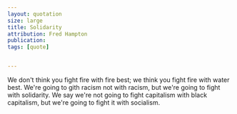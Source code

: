 ```yaml
---
layout: quotation
size: large
title: Solidarity
attribution: Fred Hampton
publication: 
tags: [quote]


---
```


We don't think you fight fire with fire best; we think you fight fire with water best. We're going to gith racism not with racism, but 
we're going to fight with solidarity. We say we're not going to fight capitalism with black capitalism, but we're going to fight it with socialism.

